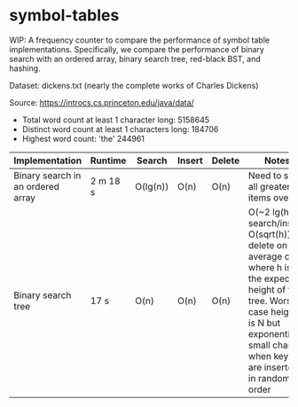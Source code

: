 # symbol-tables
WIP: A frequency counter to compare the performance of symbol table implementations. Specifically, we compare the performance of binary search with an ordered array, binary search tree, red-black BST, and hashing.

Dataset: dickens.txt (nearly the complete works of Charles Dickens)

Source: https://introcs.cs.princeton.edu/java/data/

- Total word count at least 1 character long: 5158645
- Distinct word count at least 1 characters long: 184706
- Highest word count: 'the' 244961

| Implementation  | Runtime | Search | Insert | Delete | Notes |
| ------------- | ------------- | ------------- | ------------- | ------------- | ------------- |
| Binary search in an ordered array  | 2 m 18 s | O(lg(n)) | O(n) | O(n) | Need to shift all greater items over |
| Binary search tree | 17 s | O(n) | O(n) | O(n) | O(~2 lg(h)) search/insert, O(sqrt(h)) delete on average case where h is the expected height of the tree. Worst-case height is N but exponentially small chance when keys are inserted in random order  |


